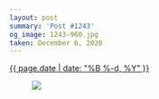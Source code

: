 ```yaml
---
layout: post
summary: 'Post #1243'
og_image: 1243-960.jpg
taken: December 6, 2020
---
```


<div class="post">
 <time>
  <a href="/1243">
   {{ page.date | date: "%B %-d, %Y" }}
  </a>
 </time>
 <a href="/1243">
  <figure data-taken="12/6/2020">
   <img sizes="(min-width: 700px) 50vw, calc(100vw - 2rem)" src="{{ site.assets_url }}/1243-480.jpg" srcset="{{ site.assets_url }}/1243-240.jpg 240w, {{ site.assets_url }}/1243-480.jpg 480w, {{ site.assets_url }}/1243-720.jpg 720w, {{ site.assets_url }}/1243-960.jpg 960w"/>
  </figure>
 </a>
</div>
